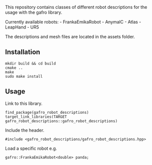 This repository contains classes of different robot descriptions for the usage with the gafro library.

Currently available robots: 
    - FrankaEmikaRobot
    - AnymalC
    - Atlas
    - LeapHand
    - UR5


The descriptions and mesh files are located in the assets folder. 

## Installation

    mkdir build && cd build
    cmake ..
    make
    sudo make install

## Usage 

Link to this library. 
    
    find_package(gafro_robot_descriptions)
    target_link_libraries(TARGET gafro_robot_descriptions::gafro_robot_descriptions)

Include the header.

    #include <gafro_robot_descriptions/gafro_robot_descriptions.hpp>

Load a specific robot e.g.

    gafro::FrankaEmikaRobot<double> panda;